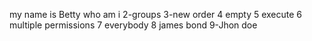 my name is Betty
who am i
2-groups
3-new order
4 empty
5 execute
6 multiple permissions
7 everybody
8 james bond
9-Jhon doe